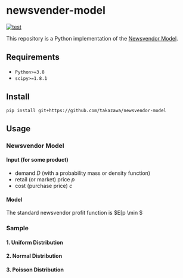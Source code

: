 # newsvender-model

[![test](https://github.com/takazawa/newsvendor-model/actions/workflows/test.yml/badge.svg?branch=main)](https://github.com/takazawa/newsvendor-model/actions/workflows/test.yml)

This repository is a Python implementation of the [Newsvendor Model](https://en.wikipedia.org/wiki/Newsvendor_model).


## Requirements

- `Python>=3.8`
- `scipy>=1.8.1`


## Install

```shell
pip install git+https://github.com/takazawa/newsvendor-model
```


## Usage

### Newsvendor Model


#### Input (for some product)

- demand $D$ (with a probability mass or density function)
- retail (or market) price $p$
- cost (purchase price) $c$

#### Model

The standard newsvendor profit function is $E[p \min $


### Sample

#### 1. Uniform Distribution

#### 2. Normal Distribution

#### 3. Poisson Distribution

